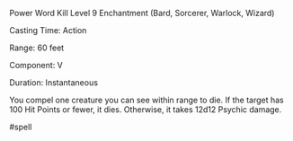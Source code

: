 Power Word Kill
Level 9 Enchantment (Bard, Sorcerer, Warlock, Wizard)

Casting Time: Action

Range: 60 feet

Component: V

Duration: Instantaneous

You compel one creature you can see within range to die. If the target has 100 Hit Points or fewer, it dies. Otherwise, it takes 12d12 Psychic damage.

#spell